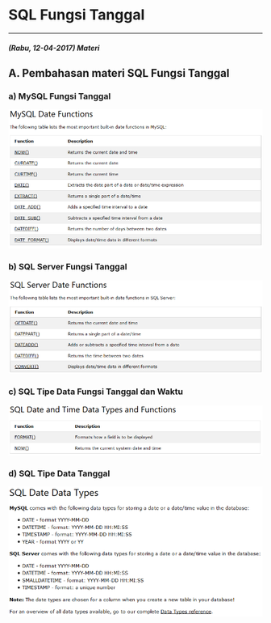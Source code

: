# SQL Fungsi Tanggal
***

##### (Rabu, 12-04-2017) Materi
## A. Pembahasan materi SQL Fungsi Tanggal
### a) MySQL Fungsi Tanggal
![Screenshot](img/sql_fungsiTanggal.png) 

### b) SQL Server Fungsi Tanggal 
![Screenshot](img/sql_fungsiTanggalServer.png) 

### c) SQL Tipe Data Fungsi Tanggal dan Waktu
![Screenshot](img/sql_fungsiTanggaldanWaktu.png) 

### d) SQL Tipe Data Tanggal 
![Screenshot](img/sql_fungsiTanggalTipeData.png) 